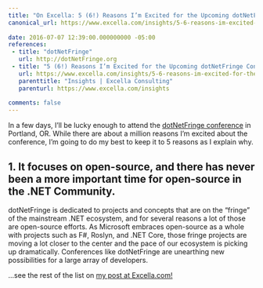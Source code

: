 ```yaml
---
title: "On Excella: 5 (6!) Reasons I’m Excited for the Upcoming dotNetFringe Conference"
canonical_url: https://www.excella.com/insights/5-6-reasons-im-excited-for-the-upcoming-dotnetfringe-conference
 
date: 2016-07-07 12:39:00.000000000 -05:00
references:
 - title: "dotNetFringe"
   url: http://dotNetFringe.org
 - title: "5 (6!) Reasons I’m Excited for the Upcoming dotNetFringe Conference" 
   url: https://www.excella.com/insights/5-6-reasons-im-excited-for-the-upcoming-dotnetfringe-conference
   parenttitle: "Insights | Excella Consulting"
   parenturl: https://www.excella.com/insights
 
comments: false
---
```

In a few days, I’ll be lucky enough to attend the [dotNetFringe conference](http://dotNetFringe.org) in Portland, OR. While there are about a million reasons I’m excited about the conference, I’m going to do my best to keep it to 5 reasons as I explain why.

## 1. It focuses on open-source, and there has never been a more important time for open-source in the .NET Community.

dotNetFringe is dedicated to projects and concepts that are on the “fringe” of the mainstream .NET ecosystem, and for several reasons a lot of those are open-source efforts. As Microsoft embraces open-source as a whole with projects such as F#, Roslyn, and .NET Core, those fringe projects are moving a lot closer to the center and the pace of our ecosystem is picking up dramatically. Conferences like dotNetFringe are unearthing new possibilities for a large array of developers.

...see the rest of the list on [my post at Excella.com!](https://www.excella.com/insights/5-6-reasons-im-excited-for-the-upcoming-dotnetfringe-conference)

